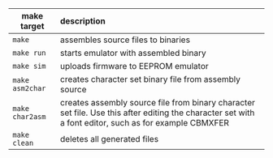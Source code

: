 make target     | description
----------------|:-------------
`make`          | assembles source files to binaries
`make run`      | starts emulator with assembled binary
`make sim`      | uploads firmware to EEPROM emulator
`make asm2char` | creates character set binary file from assembly source
`make char2asm` | creates assembly source file from binary character set file. Use this after editing the character set with a font editor, such as for example CBMXFER
`make clean`    | deletes all generated files

